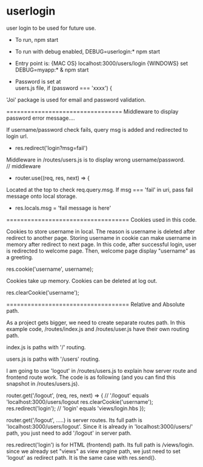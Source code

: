 # userlogin

user login to be used for future use.

- To run,
  npm start

- To run with debug enabled,
  DEBUG=userlogin:\* npm start

- Entry point is:
  {MAC OS}
  localhost:3000/users/login
  {WINDOWS}
  set DEBUG=myapp:\* & npm start

- Password is set at  
  users.js file,
  if (password === 'xxxx') {

'Joi' package is used for email and password validation.

=================================
Middleware to display password error message....

If username/password check fails, query msg is added and redirected to login url.

- res.redirect('login?msg=fail')

Middleware in /routes/users.js is to display wrong username/password.  
// middleware

- router.use((req, res, next) => {

Located at the top to check req.query.msg. If msg === 'fail' in uri, pass fail message onto local storage.

- res.locals.msg = 'fail message is here'

===================================
Cookies used in this code.

Cookies to store username in local. The reason is username is deleted after redirect to another page. Storing username in cookie can make username in memory after redirect to next page. In this code, after successful login, user is redirected to welcome page. Then, welcome page display "username" as a greeting.

res.cookie('username', username);

Cookies take up memory. Cookies can be deleted at log out.

res.clearCookie('username');

===================================
Relative and Absolute path.

As a project gets bigger, we need to create separate routes path. In this example code, /routes/index.js and /routes/user.js have their own routing path.

index.js is paths with '/' routing.

users.js is paths with '/users' routing.

I am going to use 'logout' in /routes/users.js to explain how server route and frontend route work. The code is as following (and you can find this snapshot in /routes/users.js).

router.get('/logout', (req, res, next) => { // '/logout' equals 'localhost:3000/users/logout
res.clearCookie('username');
res.redirect('login'); // 'login' equals 'views/login.hbs
});

router.get('/logout', .....) is server routes. Its full path is 'localhost:3000/users/logout'. Since it is already in 'localhost:3000/users/' path, you just need to add '/logout' in server path.

res.redirect('login') is for HTML (frontend) path. Its full path is /views/login. since we already set "views" as view engine path, we just need to set 'logout' as redirect path. It is the same case with res.send().
